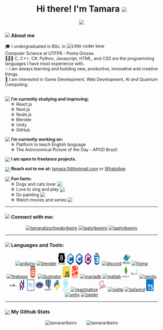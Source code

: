 <h1 align="center">Hi there! I'm Tamara <img src="https://media.giphy.com/media/hvRJCLFzcasrR4ia7z/giphy.gif" width="32px"></h1>

<p align="center">
  <a href="https://github.com/TamaraRibeiro/readme-typing-svg"><img src="https://readme-typing-svg.herokuapp.com?lines=From%20Brazil;BSc.+in+Computer+Science;Game+Developer;Frontend+Developer;AI%20|%20Quantum+Computing%20Enthusiast;Always+willing+to+learn;Welcome!&center=true&width=500&height=50"></a>
</p>

<!-- ABOUT -->

<h3><img src="https://media.giphy.com/media/ObNTw8Uzwy6KQ/giphy.gif" width="22px"> About me</h3>
<img align="right" width=300px alt="Little coder bear" src="https://c.tenor.com/GN73MKBawZYAAAAi/busy-cute.gif" />

<div tabindex="1"> 
🎓 I undergraduated in BSc. in Computer Science at UTFPR - Ponta Grossa. </br>
👩🏻‍💻 C, C++, C#, Python, Javascript, HTML, and CSS are the programming languages I have most experience with. </br>
💡 I am always learning and building new, productive, innovative and creative things. </br>
🧐 I am interested in Game Development, Web Development, AI and Quantum Computing.
</div> </br>

<p><img align="top" src="https://media.giphy.com/media/gjxYwnMG7Mocmc75DM/giphy.gif" width="20px"> <b> I’m currently studying and improving:</b></br>
  &emsp; ☆ React.js </br>
  &emsp; ☆ Next.js </br>
  &emsp; ☆ Node.js </br> 
  &emsp; ☆ Blender </br> 
  &emsp; ☆ Unity </br>
  &emsp; ☆ GitHub
</p>

<p><img align="top" src="https://media.giphy.com/media/ZaQxwH5PiW8Hmspagh/giphy.gif" width="20px"> <b> I’m currently working on:</b></br>
  &emsp; ☆ Platform to teach English language </br>
  &emsp; ☆ The Astronomical Picture of the Day - APOD Brazil </br>
</p>

<p><img align="center" src="https://media.giphy.com/media/23D8NR89IoZUC9jgsO/giphy.gif" width="20px"> <b> I am open to freelance projects.</b></p>

<p><img align="center" src="https://media.giphy.com/media/WCS0Vbr4odJ615HPMe/giphy.gif" width="20px"> <b> Reach out to me at: </b><a href="mailto:tamara.fl@hotmail.com">tamara.fl@hotmail.com</a> or <a href="https://wa.me/5541996918782">WhatsApp</a> </p>

<p><img align="center" src="https://media.giphy.com/media/2HYe5dPd4Irq2DedRB/giphy.gif" width="20px"> <b>Fun facts:</b></br>
  &emsp; ☆ Dogs and cats lover <img align="top" src="https://media.giphy.com/media/Bsv6PdWR73Qd4vbuMh/giphy.gif" width="25px"> </br>
  &emsp; ☆ Love to sing and play <img align="center" src="https://media.giphy.com/media/gYjWZ7c1aVRVxIpo4Z/giphy.gif" width="25px"> </br>
  &emsp; ☆ Do painting <img align="top" src="https://media.giphy.com/media/Kao4Tc3EEfqrf8PoN7/giphy.gif" width="25px"> </br>
  &emsp; ☆ Watch movies and series <img align="top" src="https://media.giphy.com/media/emM9YOrCcG5KQhqQup/giphy.gif" width="25px"> 
</p>

---

<!-- GITHUB REPOS -->

<!--
<h3>
  <picture>
    <source media="(prefers-color-scheme: dark)" srcset="https://media.giphy.com/media/CwTvSiWflgCGKgz5eb/giphy.gif" width="25px">
    <source media="(prefers-color-scheme: light)" srcset="https://media.giphy.com/media/KzJkzjggfGN5Py6nkT/giphy.gif" width="25px">
     <img align="top" alt="GitHub" src="https://media.giphy.com/media/CwTvSiWflgCGKgz5eb/giphy.gif" width="22px">
  </picture>
  My Github Repository
</h3>

<div align="center">
  <p>
    <a href="https://github.com/TamaraRibeiro/qubit-sphere">
      <img src="" alt="GitHub Stats" />
    </a>
    <a href="https://github.com/TamaraRibeiro/UnityCG">
      <img src="" alt="GitHub Stats" />
    </a>
    <a href="https://github.com/TamaraRibeiro/nlw-spacetime">
      <img src="" alt="GitHub Stats" />
    </a>
    <a href="https://github.com/TamaraRibeiro/teste-leadster">
      <img src="" alt="GitHub Stats" />
    </a>
  </p>
</div>
---
-->

<!-- CONNECT -->

<h3><img align="top" src="https://media.giphy.com/media/AEMgXCqNwfxvbNWVCt/giphy.gif" width="25px"> Connect with me:</h3>
<div align="center">
  <a href="https://linkedin.com/in/tamaralizschwabribeiro" target="blank"><img align="center" src="https://raw.githubusercontent.com/rahuldkjain/github-profile-readme-generator/master/src/images/icons/Social/linked-in-alt.svg" alt="tamaralizschwabribeiro" height="25px" width="30px" /></a>
  <a href="https://instagram.com/taahribeeiro" target="blank"><img align="center" src="https://raw.githubusercontent.com/rahuldkjain/github-profile-readme-generator/master/src/images/icons/Social/instagram.svg" alt="taahribeeiro" height="25px" width="30px" /></a>
  <a href="https://wa.me/5541996918782" target="blank"><img align="center" src="https://raw.githubusercontent.com/rahuldkjain/github-profile-readme-generator/master/src/images/icons/Social/whatsapp.svg" alt="taahribeeiro" height="25px" width="30px" /></a>
<!--   <a href="mailto:tamara.fl@hotmail.com" target="blank"><img align="center" src="https://raw.githubusercontent.com/rahuldkjain/github-profile-readme-generator/master/src/images/icons/Social/email.svg" alt="taahribeeiro" height="25px" width="30px" /></a> -->
</div>

---

<!-- PROGRAMMING LANGUAGES -->

<h3><img align="top" src="https://media2.giphy.com/media/QssGEmpkyEOhBCb7e1/giphy.gif?cid=ecf05e47a0n3gi1bfqntqmob8g9aid1oyj2wr3ds3mg700bl&rid=giphy.gif" width="25px"> Languages and Tools:</h3>

<div align="center"> 
  <a href="https://www.arduino.cc/" target="_blank" rel="noreferrer"> <img src="https://cdn.worldvectorlogo.com/logos/arduino-1.svg" alt="arduino" width="25px" height="40"/></a> 
<!--   <a href="https://aws.amazon.com" target="_blank" rel="noreferrer"> <img src="https://raw.githubusercontent.com/devicons/devicon/master/icons/amazonwebservices/amazonwebservices-original-wordmark.svg" alt="aws" width="25px" height="40"/></a>  -->
  <a href="https://www.blender.org/" target="_blank" rel="noreferrer"> <img src="https://download.blender.org/branding/community/blender_community_badge_white.svg" alt="blender" width="25px" height="40"/></a> 
  <a href="https://getbootstrap.com" target="_blank" rel="noreferrer"> <img src="https://raw.githubusercontent.com/devicons/devicon/master/icons/bootstrap/bootstrap-plain-wordmark.svg" alt="bootstrap" width="25px" height="40"/></a> 
  <a href="https://www.cprogramming.com/" target="_blank" rel="noreferrer"> <img src="https://raw.githubusercontent.com/devicons/devicon/master/icons/c/c-original.svg" alt="c" width="25px" height="40"/> </a> <a href="https://www.w3schools.com/cpp/" target="_blank" rel="noreferrer"> <img src="https://raw.githubusercontent.com/devicons/devicon/master/icons/cplusplus/cplusplus-original.svg" alt="cplusplus" width="25px" height="40"/></a> 
  <a href="https://www.w3schools.com/cs/" target="_blank" rel="noreferrer"> <img src="https://raw.githubusercontent.com/devicons/devicon/master/icons/csharp/csharp-original.svg" alt="csharp" width="25px" height="40"/></a> 
  <a href="https://www.w3schools.com/css/" target="_blank" rel="noreferrer"> <img src="https://raw.githubusercontent.com/devicons/devicon/master/icons/css3/css3-original-wordmark.svg" alt="css3" width="25px" height="40"/></a> 
  <a href="https://discord.com" target="_blank" rel="noreferrer"> <img src="https://www.vectorlogo.zone/logos/discordapp/discordapp-tile.svg" alt="discord" width="25px" height="40"/></a>
  <a href="https://www.docker.com/" target="_blank" rel="noreferrer"> <img src="https://raw.githubusercontent.com/devicons/devicon/master/icons/docker/docker-original-wordmark.svg" alt="docker" width="25px" height="40"/></a> 
<!--   <a href="https://expressjs.com" target="_blank" rel="noreferrer"> <img src="https://raw.githubusercontent.com/devicons/devicon/master/icons/express/express-original-wordmark.svg" alt="express" width="25px" height="40"/></a>  -->
  <a href="https://www.figma.com/" target="_blank" rel="noreferrer"> <img src="https://www.vectorlogo.zone/logos/figma/figma-icon.svg" alt="figma" width="25px" height="40"/></a> 
  <a href="https://firebase.google.com/" target="_blank" rel="noreferrer"> <img src="https://www.vectorlogo.zone/logos/firebase/firebase-icon.svg" alt="firebase" width="25px" height="40"/></a> 
  <a href="https://www.w3.org/html/" target="_blank" rel="noreferrer"> <img src="https://raw.githubusercontent.com/devicons/devicon/master/icons/html5/html5-original-wordmark.svg" alt="html5" width="25px" height="40"/></a> 
  <a href="https://www.adobe.com/in/products/illustrator.html" target="_blank" rel="noreferrer"> <img src="https://www.vectorlogo.zone/logos/adobe_illustrator/adobe_illustrator-icon.svg" alt="illustrator" width="25px" height="40"/></a> 
  <a href="https://developer.mozilla.org/en-US/docs/Web/JavaScript" target="_blank" rel="noreferrer"> <img src="https://raw.githubusercontent.com/devicons/devicon/master/icons/javascript/javascript-original.svg" alt="javascript" width="25px" height="40"/></a> 
  <a href="https://laravel.com/" target="_blank" rel="noreferrer"> <img src="https://raw.githubusercontent.com/devicons/devicon/master/icons/laravel/laravel-plain-wordmark.svg" alt="laravel" width="25px" height="40"/></a> 
  <a href="https://mariadb.org/" target="_blank" rel="noreferrer"> <img src="https://www.vectorlogo.zone/logos/mariadb/mariadb-icon.svg" alt="mariadb" width="25px" height="40"/></a> 
  <a href="https://www.mathworks.com/" target="_blank" rel="noreferrer"> <img src="https://upload.wikimedia.org/wikipedia/commons/2/21/Matlab_Logo.png" alt="matlab" width="25px" height="40"/></a> 
  <a href="https://www.mongodb.com/" target="_blank" rel="noreferrer"> <img src="https://raw.githubusercontent.com/devicons/devicon/master/icons/mongodb/mongodb-original-wordmark.svg" alt="mongodb" width="25px" height="40"/></a> 
  <a href="https://www.mysql.com/" target="_blank" rel="noreferrer"> <img src="https://raw.githubusercontent.com/devicons/devicon/master/icons/mysql/mysql-original-wordmark.svg" alt="mysql" width="25px" height="40"/></a> 
  <a href="https://nextjs.org/" target="_blank" rel="noreferrer"> <img src="https://cdn.worldvectorlogo.com/logos/nextjs-2.svg" alt="nextjs" width="25px" height="40"/></a> 
  <a href="https://nodejs.org" target="_blank" rel="noreferrer"> <img src="https://raw.githubusercontent.com/devicons/devicon/master/icons/nodejs/nodejs-original-wordmark.svg" alt="nodejs" width="25px" height="40"/></a> 
  <a href="https://pandas.pydata.org/" target="_blank" rel="noreferrer"> <img src="https://raw.githubusercontent.com/devicons/devicon/2ae2a900d2f041da66e950e4d48052658d850630/icons/pandas/pandas-original.svg" alt="pandas" width="25px" height="40"/></a> 
  <a href="https://www.photoshop.com/en" target="_blank" rel="noreferrer"> <img src="https://raw.githubusercontent.com/devicons/devicon/master/icons/photoshop/photoshop-line.svg" alt="photoshop" width="25px" height="40"/></a> 
  <a href="https://www.php.net" target="_blank" rel="noreferrer"> <img src="https://raw.githubusercontent.com/devicons/devicon/master/icons/php/php-original.svg" alt="php" width="25px" height="40"/></a> 
  <a href="https://www.postgresql.org" target="_blank" rel="noreferrer"> <img src="https://raw.githubusercontent.com/devicons/devicon/master/icons/postgresql/postgresql-original-wordmark.svg" alt="postgresql" width="25px" height="40"/></a> 
  <a href="https://www.python.org" target="_blank" rel="noreferrer"> <img src="https://raw.githubusercontent.com/devicons/devicon/master/icons/python/python-original.svg" alt="python" width="25px" height="40"/></a> 
  <a href="https://reactjs.org/" target="_blank" rel="noreferrer"> <img src="https://raw.githubusercontent.com/devicons/devicon/master/icons/react/react-original-wordmark.svg" alt="react" width="25px" height="40"/></a> 
  <a href="https://reactnative.dev/" target="_blank" rel="noreferrer"> <img src="https://reactnative.dev/img/header_logo.svg" alt="reactnative" width="25px" height="40"/></a> 
  <a href="https://sass-lang.com" target="_blank" rel="noreferrer"> <img src="https://raw.githubusercontent.com/devicons/devicon/master/icons/sass/sass-original.svg" alt="sass" width="25px" height="40"/></a> 
  <a href="https://www.sqlite.org/" target="_blank" rel="noreferrer"> <img src="https://www.vectorlogo.zone/logos/sqlite/sqlite-icon.svg" alt="sqlite" width="25px" height="40"/></a> 
  <a href="https://tailwindcss.com/" target="_blank" rel="noreferrer"> <img src="https://www.vectorlogo.zone/logos/tailwindcss/tailwindcss-icon.svg" alt="tailwind" width="25px" height="40"/></a> 
  <a href="https://www.typescriptlang.org/" target="_blank" rel="noreferrer"> <img src="https://raw.githubusercontent.com/devicons/devicon/master/icons/typescript/typescript-original.svg" alt="typescript" width="25px" height="40"/></a> 
  <a href="https://unity.com/" target="_blank" rel="noreferrer"> <img src="https://www.vectorlogo.zone/logos/unity3d/unity3d-icon.svg" alt="unity" width="25px" height="40"/></a> 
  <a href="https://zapier.com" target="_blank" rel="noreferrer"> <img src="https://www.vectorlogo.zone/logos/zapier/zapier-icon.svg" alt="zapier" width="25px" height="40"/></a>
</div>

--- 

<!-- GITHUB STATS -->

<h3> <picture> <img align="center" src = "https://github.com/7oSkaaa/7oSkaaa/blob/main/Images/Statistics.gif?raw=true" width = 20px>  </picture>My Github Stats </h3>
<div  align="center">
    <img align="center" src="https://github-readme-stats.vercel.app/api?username=tamararibeiro&show_icons=true&locale=en&title_color=7A7ADB&icon_color=2234AE&text_color=D3D3D3&bg_color=0,000000,130F40" alt="tamararibeiro"  width="435px" />
<!-- All commits:   <img src="https://github-readme-stats.vercel.app/api?username=TamaraRibeiro&include_all_commits=true&count_private=true&show_icons=true&title_color=7A7ADB&icon_color=2234AE&text_color=D3D3D3&bg_color=0,000000,130F40" width="435px"/> -->
   &emsp;&emsp;<img align="center" src="https://github-readme-stats.vercel.app/api/top-langs?username=tamararibeiro&show_icons=true&locale=en&layout=compact&line_height=20&title_color=7A7ADB&icon_color=2234AE&text_color=D3D3D3&bg_color=0,000000,130F40" width="335px" alt="tamararibeiro" /> 
</div>

